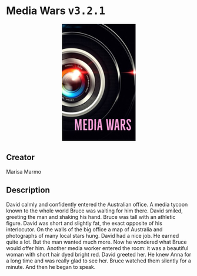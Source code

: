 
# Media Wars <kbd>v3.2.1</kbd>

<center>
  <img src="./cover-1024.jpg"/>
</center>

## Creator
Marisa Marmo

## Description
David calmly and confidently entered the Australian office. A media tycoon known to the whole world Bruce was waiting for him there. David smiled, greeting the man and shaking his hand. Bruce was tall with an athletic figure. David was short and slightly fat, the exact opposite of his interlocutor. On the walls of the big office a map of Australia and photographs of many local stars hung. David had a nice job. He earned quite a lot. But the man wanted much more. Now he wondered what Bruce would offer him. Another media worker entered the room: it was a beautiful woman with short hair dyed bright red. David greeted her. He knew Anna for a long time and was really glad to see her. Bruce watched them silently for a minute. And then he began to speak.
